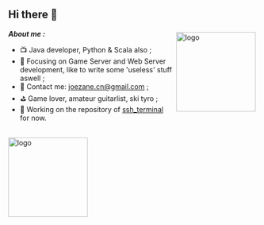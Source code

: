 
## Hi there 👋

<img src="https://github-readme-stats.vercel.app/api?username=joezeo&show_icons=true" alt="logo" height="160" align="right" style="margin: 5px; " />
 

***About me :***   

- 📺 Java developer, Python & Scala also ;
- 📄 Focusing on Game Server and Web Server development, like to write some 'useless' stuff aswell ;
- 💬 Contact me: joezane.cn@gmail.com ;
- ⛳ Game lover, amateur guitarlist, ski tyro ;
- 🔨 Working on the repository of <a href="https://github.com/Joezeo/ssh_terminal"> ssh_terminal </a> for now.
<br>
<img src="https://github-profile-trophy.vercel.app/?username=joezeo&theme=flat&column=7" alt="logo" height="160" align="center" style="margin: auto; margin-bottom: 20px;" />